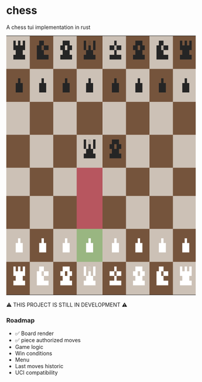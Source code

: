 # chess
A chess tui implementation in rust

![board](./assets/chess-board.png)

⚠️ THIS PROJECT IS STILL IN DEVELOPMENT ⚠️ 

### Roadmap

- ✅ Board render
- ✅ piece authorized moves
- Game logic 
- Win conditions
- Menu
- Last moves historic
- UCI compatibility
